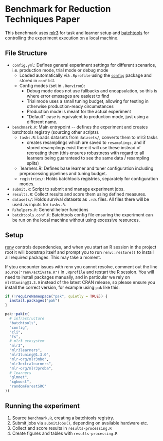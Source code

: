 # Benchmark for Reduction Techniques Paper

This benchmark uses [mlr3](https://mlr3.mlr-org.com/) for task and learner setup and [batchtools](https://mllg.github.io/batchtools/index.html) for controlling the experiment execution on a local machine.


## File Structure

- `config.yml`: Defines general experiment settings for different scenarios, i.e. production mode, trial mode or debug mode
  - Loaded automatically via `.Rprofile` using the [`config`](https://rstudio.github.io/config/) package and stored in `conf` list.
  - Config modes (set in `.Renviron`):
    - Debug mode does not use fallbacks and encapsulation, so this is where error emssages are easiest to find
    - Trial mode uses a small tuning budget, allowing for testing in otherwise production-ready circumstances
    - Production mode is meant for the actual experiment
    - "Default" case is equivalent to production mode, just using a different name.
- `benchmark.R`: Main entrypoint -- defines the experiment and creates batchtools registry (sourcing other scripts).
  - `tasks.R`: Loads datasets from `datasets/`, converts them to mlr3 tasks
      - creates resamplings which are saved to `resamplings`, and if stored resamplings exist there it will use these instead of recreating them
        (this ensures robustness with regard to all learners being guaranteed to see the same data / resampling splits)
  - `learners.R: Defines base learner and tuner configuration including preprocessing pipelines and tuning budget.
  - `registries/`: Holds batchtools registries, separately for configuration modes.
- `submit.R`: Script to submit and manage experiment jobs.
- `results.R`: Collect results and score them using defined measures.
- `datasets/`: Holds survival datasets as `.rds` files. All files there will be used as inputs for `tasks.R`.
- `R/helpers.R`: General helper functions
- `batchtools.conf.R`: Batchtools config file ensuring the experiment can be run on the local machine without using excessive resources.

## Setup

[renv](https://docs.posit.co/ide/user/ide/guide/environments/r/renv.html) controls dependencies, and when you start an R session in the project root it will bootstrap itself and prompt you to run `renv::restore()` to install all required packages. This may take a moment.

If ytou encounter issues with renv you cannot resolve, comment out the line `source("renv/activate.R")` in `.Rprofile` and restart the R session. You will need to install packages manually, and in particular we rely on `mlr3tuning@1.3.0` instead of the latest CRAN release, so please ensure you install the correct version, for example using `pak` like this:

```r
if (!requireNamespace("pak", quietly = TRUE)) {
  install.packages("pak")
}

pak::pak(c(
  # infrastructure
  "batchtools",
  "config",
  "cli",
  "fs",
  # mlr3 ecosystem
  "mlr3",
  "mlr3learners",
  "mlr3tuning@1.3.0",
  "mlr-org/mlr3mbo",
  "mlr3extralearners",
  "mlr-org/mlr3proba",
  # learners
  "glmnet",
  "xgboost",
  "randomForestSRC"
))
```
## Running the experiment

1. Source `benchmark.R`, creating a batchtools registry.
2. Submit jobs via `submitJobs()`, depending on available hardware etc.
3. Collect and score results in `results-processing.R`
4. Create figures and tables with `results-processing.R`
